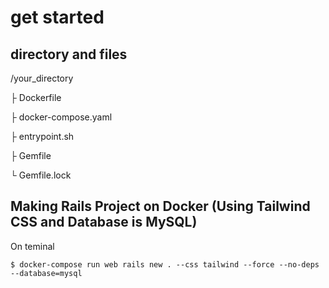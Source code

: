 # get started
## directory and files
/your_directory

├ Dockerfile

├ docker-compose.yaml

├ entrypoint.sh

├ Gemfile

└ Gemfile.lock
## Making Rails Project on Docker (Using Tailwind CSS and Database is MySQL)
On teminal
```
$ docker-compose run web rails new . --css tailwind --force --no-deps --database=mysql
```